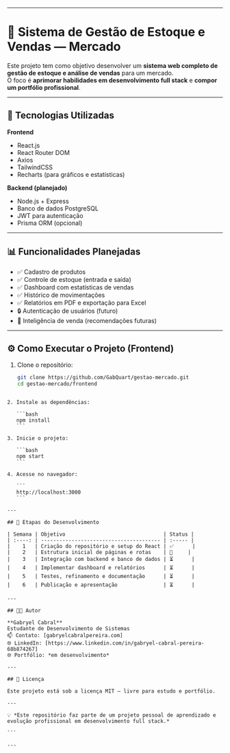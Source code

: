 
---
# 🏪 Sistema de Gestão de Estoque e Vendas — Mercado

Este projeto tem como objetivo desenvolver um **sistema web completo de gestão de estoque e análise de vendas** para um mercado.  
O foco é **aprimorar habilidades em desenvolvimento full stack** e **compor um portfólio profissional**.

---

## 🚀 Tecnologias Utilizadas

**Frontend**
- React.js
- React Router DOM
- Axios
- TailwindCSS
- Recharts (para gráficos e estatísticas)

**Backend (planejado)**
- Node.js + Express  
- Banco de dados PostgreSQL  
- JWT para autenticação  
- Prisma ORM (opcional)

---

## 📊 Funcionalidades Planejadas

- ✅ Cadastro de produtos  
- ✅ Controle de estoque (entrada e saída)  
- ✅ Dashboard com estatísticas de vendas  
- ✅ Histórico de movimentações  
- ✅ Relatórios em PDF e exportação para Excel  
- 🔒 Autenticação de usuários (futuro)
- 🧠 Inteligência de venda (recomendações futuras)

---

## ⚙️ Como Executar o Projeto (Frontend)

1. Clone o repositório:
   ```bash
   git clone https://github.com/GabQuart/gestao-mercado.git
   cd gestao-mercado/frontend
````

2. Instale as dependências:

   ```bash
   npm install
   ```

3. Inicie o projeto:

   ```bash
   npm start
   ```

4. Acesse no navegador:

   ```
   http://localhost:3000
   ```

---

## 📅 Etapas do Desenvolvimento

| Semana | Objetivo                                | Status |
| :----: | --------------------------------------- | :----- |
|    1   | Criação do repositório e setup do React | ✅      |
|    2   | Estrutura inicial de páginas e rotas    | 🔄     |
|    3   | Integração com backend e banco de dados | ⏳      |
|    4   | Implementar dashboard e relatórios      | ⏳      |
|    5   | Testes, refinamento e documentação      | ⏳      |
|    6   | Publicação e apresentação               | ⏳      |

---

## 👨‍💻 Autor

**Gabryel Cabral**
Estudante de Desenvolvimento de Sistemas
📫 Contato: [gabryelcabralpereira.com]
🌐 LinkedIn: [https://www.linkedin.com/in/gabryel-cabral-pereira-68b874267]
🌐 Portfólio: *em desenvolvimento*

---

## 📝 Licença

Este projeto está sob a licença MIT — livre para estudo e portfólio.

---

💡 *Este repositório faz parte de um projeto pessoal de aprendizado e evolução profissional em desenvolvimento full stack.*

```

---

